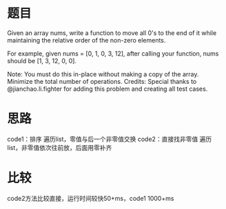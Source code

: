 
题目
========
Given an array nums, write a function to move all 0's to the end of it while maintaining the relative order of the non-zero elements.

For example, given nums = [0, 1, 0, 3, 12], after calling your function, nums should be [1, 3, 12, 0, 0].

Note:
You must do this in-place without making a copy of the array.
Minimize the total number of operations.
Credits:
Special thanks to @jianchao.li.fighter for adding this problem and creating all test cases.

思路
======
code1：排序
遍历list，零值与后一个非零值交换
code2：直接找非零值
遍历list，非零值依次往前放，后面用零补齐

比较
======
code2方法比较直接，运行时间较快50+ms，code1 1000+ms
